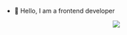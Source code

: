 - 👋 Hello, I am a frontend developer
<div align="center">
  <img src = "https://media.giphy.com/media/htWxTsfW1MyeuvgAb3/giphy.gif"/>
</div>

<!---
AAsipowich/AAsipowich is a ✨ special ✨ repository because its `README.md` (this file) appears on your GitHub profile.
You can click the Preview link to take a look at your changes.
--->
